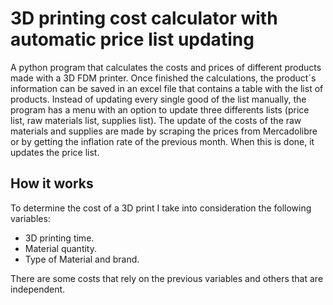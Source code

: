 
# 3D printing cost calculator with automatic price list updating

A python program that calculates the costs and prices of different products made with a 3D FDM printer. 
Once finished the calculations, the product´s information can be saved in an excel file that contains a table with the list of products. Instead of updating every single good of
the list manually, the program has a menu with an option to update three differents lists (price list, raw materials list, supplies list). 
The update of the costs of the raw materials and supplies are made by scraping the prices from Mercadolibre or by getting the inflation rate of the previous month. When this is done, it updates
the price list.


## How it works
To determine the cost of a 3D print I take into consideration the following variables:

- 3D printing time.
- Material quantity. 
- Type of Material and brand.

There are some costs that rely on the previous variables and others that are independent.




 

 

